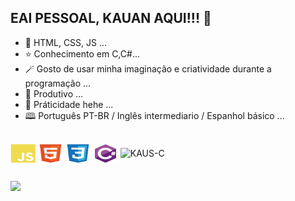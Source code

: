 ## EAI PESSOAL, KAUAN AQUI!!! 👋


- 🐉 HTML, CSS, JS ...
- ⭐ Conhecimento em C,C#...
- 🪄 Gosto de usar minha imaginação e criatividade durante a programação ...
- 🐺 Produtivo ...
- 💬 Práticidade hehe ...
- 🕮 Português PT-BR / Inglês intermediario / Espanhol básico ...


<div style="display: inline_block"><br>
  <img align="center" alt="KAUS-Js" height="30" width="40"
src="https://raw.githubusercontent.com/devicons/devicon/master/icons/javascript/javascript-plain.svg">
  <img align="center" alt="KAUS-HTML" height="30" width="40" src="https://raw.githubusercontent.com/devicons/devicon/master/icons/html5/html5-original.svg">
  <img align="center" alt="KAUS-CSS" height="30" width="40" src="https://raw.githubusercontent.com/devicons/devicon/master/icons/css3/css3-original.svg">
  <img align="center" alt="KAUS-Csharp" height="30" width="40" src="https://raw.githubusercontent.com/devicons/devicon/master/icons/csharp/csharp-original.svg">
  <img align="center" alt="KAUS-C" height="30" width="40" 
src="https://cdn.jsdelivr.net/gh/devicons/devicon/icons/adonisjs/adonisjs-original.svg" />
</div>

##

<div> 
  
  <a href="https://www.linkedin.com/in/kauan-gabriel-30b68a251" target="_blank"><img src="https://img.shields.io/badge/-LinkedIn-%230077B5?style=for-the-badge&logo=linkedin&logoColor=white" target="_blank"></a> 
  
</div>

